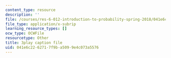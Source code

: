 ```yaml
---
content_type: resource
description: ''
file: /courses/res-6-012-introduction-to-probability-spring-2018/041e6c2262717f9ba5099e4c073a5576_JsEvwRGa1JA.srt
file_type: application/x-subrip
learning_resource_types: []
ocw_type: OCWFile
resourcetype: Other
title: 3play caption file
uid: 041e6c22-6271-7f9b-a509-9e4c073a5576
---
```

